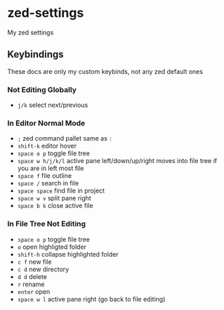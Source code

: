 # zed-settings

My zed settings

## Keybindings

These docs are only my custom keybinds, not any zed default ones

### Not Editing Globally

- `j/k` select next/previous

### In Editor Normal Mode

- `;` zed command pallet same as `:`
- `shift-k` editor hover
- `space o p` toggle file tree
- `space w h/j/k/l` active pane left/down/up/right moves into file tree if you are in left most file
- `space f` file outline
- `space /` search in file
- `space space` find file in project
- `space w v` split pane right
- `space b k` close active file

### In File Tree Not Editing

- `space o p` toggle file tree
- `o` open highligted folder
- `shift-h` collapse highlighted folder
- `c f` new file
- `c d` new directory
- `d d` delete
- `r` rename
- `enter` open
- `space w l` active pane right (go back to file editing)
